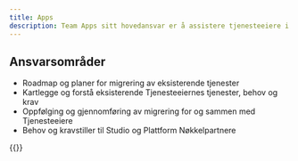 ```yaml
---
title: Apps
description: Team Apps sitt hovedansvar er å assistere tjenesteeiere i migrering av tjenester fra Altinn 2 og utvikling av nye tjenester på Altinn 3. 
---
```


## Ansvarsområder
* Roadmap og planer for migrering av eksisterende tjenester
* Kartlegge og forstå eksisterende Tjenesteeiernes tjenester, behov og krav
* Oppfølging og gjennomføring av migrering for og sammen med Tjenesteeiere
* Behov og kravstiller til Studio og Plattform Nøkkelpartnere


{{<children />}}
